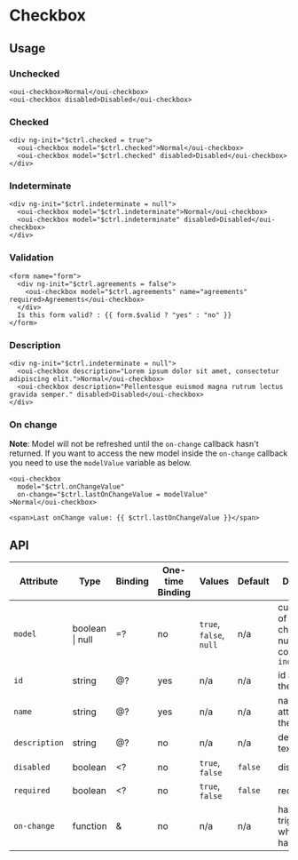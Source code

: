 # Checkbox

## Usage

### Unchecked

```html:preview
<oui-checkbox>Normal</oui-checkbox>
<oui-checkbox disabled>Disabled</oui-checkbox>
```

### Checked

```html:preview
<div ng-init="$ctrl.checked = true">
  <oui-checkbox model="$ctrl.checked">Normal</oui-checkbox>
  <oui-checkbox model="$ctrl.checked" disabled>Disabled</oui-checkbox>
</div>
```

### Indeterminate

```html:preview
<div ng-init="$ctrl.indeterminate = null">
  <oui-checkbox model="$ctrl.indeterminate">Normal</oui-checkbox>
  <oui-checkbox model="$ctrl.indeterminate" disabled>Disabled</oui-checkbox>
</div>
```

### Validation

```html:preview
<form name="form">
  <div ng-init="$ctrl.agreements = false">
    <oui-checkbox model="$ctrl.agreements" name="agreements" required>Agreements</oui-checkbox>
  </div>
  Is this form valid? : {{ form.$valid ? "yes" : "no" }}
</form>
```

### Description

```html:preview
<div ng-init="$ctrl.indeterminate = null">
  <oui-checkbox description="Lorem ipsum dolor sit amet, consectetur adipiscing elit.">Normal</oui-checkbox>
  <oui-checkbox description="Pellentesque euismod magna rutrum lectus gravida semper." disabled>Disabled</oui-checkbox>
</div>
```

### On change

**Note**: Model will not be refreshed until the `on-change` callback hasn't returned. If you want to access the new model inside the `on-change` callback you need to use the `modelValue` variable as below.

```html:preview
<oui-checkbox
  model="$ctrl.onChangeValue"
  on-change="$ctrl.lastOnChangeValue = modelValue"
>Normal</oui-checkbox>

<span>Last onChange value: {{ $ctrl.lastOnChangeValue }}</span>
```

## API

| Attribute     | Type                    | Binding | One-time Binding  | Values                   | Default    | Description
| ----          | ----                    | ----    | ----              | ----                     | ----       | ----
| `model`       | boolean &#124; null     | =?      | no                | `true`, `false`, `null`  | n/a        | current value of the checkbox and null is considered as `indeterminate`
| `id`          | string                  | @?      | yes               | n/a                      | n/a        | id attribute of the checkbox
| `name`        | string                  | @?      | yes               | n/a                      | n/a        | name attribute of the checkbox
| `description` | string                  | @?      | no                | n/a                      | n/a        | description text
| `disabled`    | boolean                 | <?      | no                | `true`, `false`          | `false`    | disabled flag
| `required`    | boolean                 | <?      | no                | `true`, `false`          | `false`    | required flag
| `on-change`   | function                | &       | no                | n/a                      | n/a        | handler triggered when value has changed

